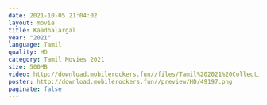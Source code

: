 ```yaml
---
date: 2021-10-05 21:04:02
layout: movie
title: Kaadhalargal
year: "2021"
language: Tamil
quality: HD
category: Tamil Movies 2021
size: 500MB
video: http://download.mobilerockers.fun//files/Tamil%202021%20Collection/Rudra%20Thandavam%20(2021)/Rudra%20Thandavam%20(2021)%20Full%20Movies/Rudra%20Thandavam%20(2021)%20DVDRip/Rudra%20Thandavam%20(2021)%20DVDRip%20Single%20Part.mp4
poster: http://download.mobilerockers.fun//preview/HD/49197.png
paginate: false
---
```

